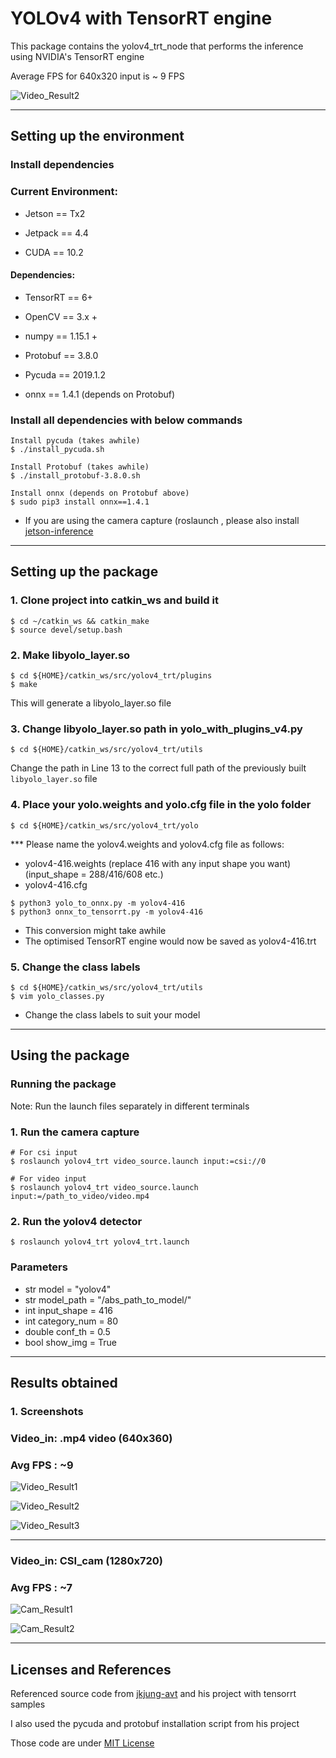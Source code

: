 # YOLOv4 with TensorRT engine

This package contains the yolov4_trt_node that performs the inference using NVIDIA's TensorRT engine

Average FPS for 640x320 input is ~ 9 FPS

![Video_Result2](docs/results2.png)

---
## Setting up the environment

### Install dependencies

### Current Environment:

- Jetson   == Tx2

- Jetpack  == 4.4

- CUDA     == 10.2

#### Dependencies:

- TensorRT == 6+

- OpenCV == 3.x +

- numpy == 1.15.1 +

- Protobuf == 3.8.0

- Pycuda == 2019.1.2

- onnx == 1.4.1 (depends on Protobuf)

### Install all dependencies with below commands

```
Install pycuda (takes awhile)
$ ./install_pycuda.sh

Install Protobuf (takes awhile)
$ ./install_protobuf-3.8.0.sh

Install onnx (depends on Protobuf above)
$ sudo pip3 install onnx==1.4.1
```

* If you are using the camera capture (roslaunch , please also install [jetson-inference](https://github.com/dusty-nv/ros_deep_learning#jetson-inference)
---
## Setting up the package

### 1. Clone project into catkin_ws and build it

``` 
$ cd ~/catkin_ws && catkin_make
$ source devel/setup.bash
```

### 2. Make libyolo_layer.so

```
$ cd ${HOME}/catkin_ws/src/yolov4_trt/plugins
$ make
```

This will generate a libyolo_layer.so file

### 3. Change libyolo_layer.so path in yolo_with_plugins_v4.py

```
$ cd ${HOME}/catkin_ws/src/yolov4_trt/utils
```

Change the path in Line 13 to the correct full path of the previously built `libyolo_layer.so` file

### 4. Place your yolo.weights and yolo.cfg file in the yolo folder

```
$ cd ${HOME}/catkin_ws/src/yolov4_trt/yolo
```
*** Please name the yolov4.weights and yolov4.cfg file as follows:
- yolov4-416.weights (replace 416 with any input shape you want) (input_shape = 288/416/608 etc.)
- yolov4-416.cfg

```
$ python3 yolo_to_onnx.py -m yolov4-416
$ python3 onnx_to_tensorrt.py -m yolov4-416
```

- This conversion might take awhile
- The optimised TensorRT engine would now be saved as yolov4-416.trt

### 5. Change the class labels

```
$ cd ${HOME}/catkin_ws/src/yolov4_trt/utils
$ vim yolo_classes.py
```

- Change the class labels to suit your model

---
## Using the package

### Running the package

Note: Run the launch files separately in different terminals

### 1. Run the camera capture

```
# For csi input
$ roslaunch yolov4_trt video_source.launch input:=csi://0

# For video input
$ roslaunch yolov4_trt video_source.launch input:=/path_to_video/video.mp4
```

### 2. Run the yolov4 detector

```
$ roslaunch yolov4_trt yolov4_trt.launch
```

### Parameters

- str model = "yolov4" 
- str model_path = "/abs_path_to_model/"
- int input_shape = 416
- int category_num = 80
- double conf_th = 0.5
- bool show_img = True

---
## Results obtained

### 1. Screenshots 

### Video_in: .mp4 video (640x360)

### Avg FPS : ~9

![Video_Result1](docs/results.png)

![Video_Result2](docs/results2.png)

![Video_Result3](docs/results3.png)

---

### Video_in: CSI_cam (1280x720)

### Avg FPS : ~7

![Cam_Result1](docs/cam1.png)

![Cam_Result2](docs/cam2.png)

---
## Licenses and References

Referenced source code from [jkjung-avt](https://github.com/jkjung-avt/) and his project with tensorrt samples

I also used the pycuda and protobuf installation script from his project

Those code are under [MIT License](https://github.com/jkjung-avt/tensorrt_demos/blob/master/LICENSE)
